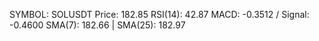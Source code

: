 SYMBOL: SOLUSDT
Price: 182.85
RSI(14): 42.87
MACD: -0.3512 / Signal: -0.4600
SMA(7): 182.66 | SMA(25): 182.97
